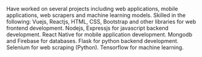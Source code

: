 Have worked on several projects including web applications, mobile applications, web scrapers and machine learning models. 
Skilled in the following:
Vuejs, Reactjs, HTML, CSS, Bootstrap and other libraries for web frontend development.
Nodejs, Expressjs for javascript backend development.
React Native for mobile application development.
Mongodb and Firebase for databases.
Flask for python backend development.
Selenium for web scraping (Python).
Tensorflow for machine learning.

